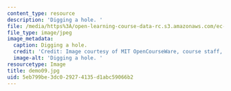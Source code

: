 ```yaml
---
content_type: resource
description: 'Digging a hole. '
file: /media/https%3A/open-learning-course-data-rc.s3.amazonaws.com/ec-s06-design-for-demining-spring-2007/5eb799be3dc029274135d1abc59066b2_demo09.jpg
file_type: image/jpeg
image_metadata:
  caption: Digging a hole.
  credit: 'Credit: Image courtesy of MIT OpenCourseWare, course staff, and students.'
  image-alt: 'Digging a hole. '
resourcetype: Image
title: demo09.jpg
uid: 5eb799be-3dc0-2927-4135-d1abc59066b2
---
```


